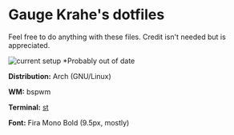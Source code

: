 # Gauge Krahe's dotfiles

Feel free to do anything with these files. Credit isn't needed but is appreciated.

![current setup](https://i.imgur.com/Hwfqhxd.png) \*Probably out of date

**Distribution:** Arch (GNU/Linux)

**WM:** bspwm

**Terminal:** [st](https://gitlab.com/GaugeK/st)

**Font:** Fira Mono Bold (9.5px, mostly)
